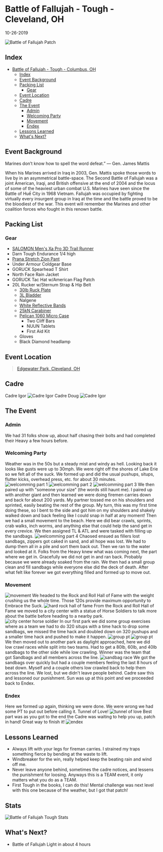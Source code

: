 # Battle of Fallujah - Tough - Cleveland, OH
10-26-2019

![Battle of Fallujah Patch](FB_IMG_1576012427876.jpg "Battle of Fallujah Patch")
## Index
- [Battle of Fallujah - Tough - Columbus, OH](#battle-of-fallujah---tough---cleveland-oh)
  - [Index](#index)
  - [Event Background](#event-background)
  - [Packing List](#packing-list)
    - [Gear](#gear)
  - [Event Location](#event-location)
  - [Cadre](#cadre)
  - [The Event](#the-event)
    - [Admin](#admin)
    - [Welcoming Party](#welcoming-party)
    - [Movement](#movement)
    - [Endex](#endex)
  - [Lessons Learned](#lessons-learned)
  - [What's Next?](#whats-next)

## Event Background
Marines don’t know how to spell the word defeat.” 
— Gen. James Mattis

When his Marines arrived in Iraq in 2003, Gen. Mattis spoke those words to live by in an asymmetrical battle-space. The Second Battle of Fallujah was a joint American, Iraqi, and British offensive at the end of 2004 and the locus of some of the heaviest urban combat U.S. Marines have seen since the Battle of Huế City in 1968 Vietnam. Fallujah was occupied by fighting virtually every insurgent group in Iraq at the time and the battle proved to be the bloodiest of the war. This event will remember the Marines and other coalition forces who fought in this renown battle.


## Packing List
### Gear
* [SALOMON Men's Xa Pro 3D Trail Runner](https://www.amazon.com/Salomon-Trail-Running-Shoes-black/dp/B01HD6SXWA/ref=pd_rhf_ee_s_rp_c_0_8?_encoding=UTF8&pd_rd_i=B01HD6SXWA&pd_rd_r=0b5cf26b-aea4-4b56-88ec-053ae5091a77&pd_rd_w=tnevL&pd_rd_wg=vvIJG&pf_rd_p=e7de3e41-8621-46b5-8090-e75951bb9b3e&pf_rd_r=BVGQXQYTCJVR1FEYFR5H&psc=1&refRID=BVGQXQYTCJVR1FEYFR5H)
* Darn Tough Endurance 1/4 high
* [Prana Stretch Zion Pant](https://www.prana.com/p/stretch-zion-pant/M4ST30116-CAGR-28.html?bvstate=pg:2/ct:r&mid=paidsearch&eid=google&gid=6&nid=CPCS_Search_Brand_DSA&oid=Product_Detail_Pages&gclid=EAIaIQobChMItem1xoCs5gIVjIbACh3gagz6EAAYAiAAEgI_D_D_BwE)
* Under Armour Coldgear Base
* GORUCK Spearhead T Shirt
* North Face Rain Jacket
* GORUCK Tac Hat w/American Flag Patch
* 20L Rucker w/Sternum Strap & Hip Belt
  * [30lb Ruck Plate](https://www.goruck.com/ruck-plates-for-rucker/)
  * [3L Bladder](https://www.amazon.com/gp/product/B016SSZD3G/ref=ppx_yo_dt_b_search_asin_title?ie=UTF8&psc=1)
  * Nalgene 
  * [White Reflective Bands](https://www.amazon.com/gp/product/B000KGATL4/ref=ppx_yo_dt_b_search_asin_title?ie=UTF8&psc=1)
  * [25kN Carabiner](https://www.amazon.com/gp/product/B073XS2KLJ/ref=ppx_yo_dt_b_search_asin_title?ie=UTF8&psc=1)
  * [Pelican 1060 Micro Case](https://www.amazon.com/gp/product/B0029Q7A1K/ref=ppx_yo_dt_b_asin_title_o00_s00?ie=UTF8&psc=1)
    * Two Cliff Bars
    * NUUN Tablets
    * First Aid Kit
  * Gloves
  * Black Diamond headlamp

## Event Location
>[Edgewater Park, Cleveland, OH](https://goo.gl/maps/DvUJMbUW7e8XV6Xn7)

## Cadre
Cadre Igor
![Cadre Igor](../../images/cadre/igor.jpg)
Cadre Doug
![Cadre Igor](../../images/cadre/doug.jpg)

## The Event

### Admin
We had 31 folks show up, about half chasing their bolts and had completed their Heavy a few hours before.

### Welcoming Party

Weather was in the 50s but a steady mist and windy as hell. Looking back it looks like gusts were up to 30mph. We were right off the shores of Lake Erie so we felt all of the suck. We formed up and did the usual pushups, situps, flutter kicks, overhead press, etc. for about 30 minutes. 
![welcomming part 1](FB_IMG_1576160358250.jpg)
![welcomming part 2](FB_IMG_1576160366646.jpg)
![welcomming part 3](FB_IMG_1576160368836.jpg)
We then paired up with "someone your size" (the words still haunt me). I paired up with another giant and then learned we were doing firemen carries down and back for about 200 yards. My partner tossed me on his shoulders and sprinted, easily beating the rest of the group. My turn, this was my first time doing these, so I bent to the side and got him on my shoulders and shakely walked down and back feeling like I could snap in half at any moment! Then we had a small movement to the beach. Here we did bear crawls, sprints, crab walks, inch worms, and anything else that could help the sand get in every crevice. We then assigned TL & ATL and were tasked with filling up the sandbags. 
![welcomming part 4](FB_IMG_1576160372931.jpg)
Chaosed ensued as fillers lost sandbags, zippers got caked in sand, and all hope was lost. We had to dump them all in a pile and sort them back out. Then we ran to the water and looked at it. Folks from the Heavy knew what was coming next, the part where we get in. Gracefully we did not get in and ran back. Probably because we were already soaked from the rain. We then had a small group clean and fill sandbags while everyone else did the deck of death. After what felt like forever we got everything filled and formed up to move out.

### Movement
![movement](FB_IMG_1576160405026.jpg)
We headed to the Rock and Roll Hall of Fame with the weight crushing us the whole time. Those 120s provide maximum opportunity to Embrace the Suck. 
![hard rock hall of fame](FB_IMG_1576160339680.jpg)
From the Rock and Roll Hall of Fame we moved to a city center with a statue of Horse Soldiers to talk more about the battle before heading to a nearby park.
![city center horse soldier](FB_IMG_1576160377995.jpg)
In our first park we did some group exercises where as a team we had to do 320 situps with a time hack to drop some sandbags, we missed the time hack and doubled down on 320 pushups and a smaller time hack and pushed to make it happen.
![group pt](FB_IMG_1576160394539.jpg)
![group pt](FB_IMG_1576160399135.jpg)
We then moved out to another park as daylight approached, here we did low crawl races while split into two teams. Had to get a 80lb, 60lb, and 40lb sandbags to the other side while low crawling. Winner was the team that got Sandbags and all members across the line. 
![sandbag race](FB_IMG_1576181749821.jpg)
We got the sandbags over quickly but had a couple members feeling the last 8 hours of beat down. Myself and a couple others low crawled back to help them across the line. We lost, but we didn't leave people behind. Cadre saw this and lessoned our punishment. Sun was up at this point and we proceeded back to Endex.

### Endex

Here we formed up again, thinking we were done. We were wrong we had some PT to put out before calling it. Tunnel of Love!
![tunnel of love](FB_IMG_1576160414241.jpg)
Best part was as you got to the end the Cadre was waiting to help you up, patch in hand! Great way to finish it!
![endex](FB_IMG_1576160344390.jpg)

## Lessons Learned

* Always lift with your legs for fireman carries. I strained my traps something fierce by bending at the waste to lift.
* Windbreaker for the win, really helped keep the beating rain and wind off me.
* Never leave anyone behind, sometimes the cadre notices, and lessens the punishment for loosing. Anyways this is a TEAM event, it only matters what you do as a TEAM.
* First Tough in the books, I can do this! Mental challenge was next level with this one because of the weather, but I got that patch!
 
## Stats
 ![Battle of Fallujah Tough Stats](bofToughStats.png)
  
## What's Next?
* Battle of Fallujah Light in about 4 hours

